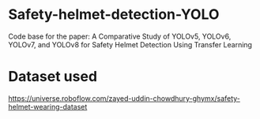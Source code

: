 # Safety-helmet-detection-YOLO
Code base for the paper: A Comparative Study of YOLOv5, YOLOv6, YOLOv7, and YOLOv8 for Safety Helmet Detection Using Transfer Learning

# Dataset used
https://universe.roboflow.com/zayed-uddin-chowdhury-ghymx/safety-helmet-wearing-dataset
